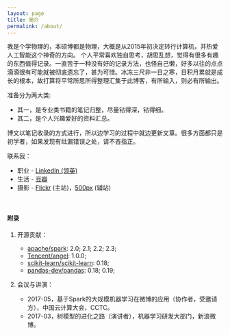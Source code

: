 ```yaml
---
layout: page
title: 简介
permalink: /about/
---
```


我是个学物理的，本硕博都是物理，大概是从2015年初决定转行计算机，并热爱人工智能这个神奇的方向。
个人平常喜欢独自思考，胡思乱想，觉得有很多有趣的东西值得记录。一直苦于一种没有好的记录方法，也怪自己懒，好多以往的点点滴滴很有可能就被彻底遗忘了，甚为可惜。冰冻三尺非一日之寒，日积月累就是成长的根本，故打算将平常所思所得整理汇集于此博客，有所输入，则必有所输出。

准备分为两大类:

+ 其一，是专业类书籍的笔记归整，尽量钻得深，钻得细。
+ 其二，是个人兴趣爱好的资料汇总。

博文以笔记收录的方式进行，所以边学习的过程中就边更新文章。很多方面都只是初学者，如果发现有纰漏错误之处，请不吝指正。

联系我：

+ 职业 - [LinkedIn (领英)](https://www.linkedin.com/in/facaiy)
+ 生活 - [豆瓣](https://www.douban.com/people/facaiy/)
+ 摄影 - [Flickr](https://www.flickr.com/photos/ningchi/) (主站)，[500px](https://500px.me/facai) (辅站)


<br/>

#### 附录

1. 开源贡献：

   + [apache/spark](https://github.com/apache/spark): 2.0; 2.1; 2.2; 2.3;
   + [Tencent/angel](https://github.com/Tencent/angel): 1.0.0;
   + [scikit-learn/scikit-learn](https://github.com/scikit-learn/scikit-learn): 0.18;
   + [pandas-dev/pandas](https://github.com/pandas-dev/pandas): 0.18; 0.19;

2. 会议与讲演：

   + 2017-05，基于Spark的大规模机器学习在微博的应用（协作者，受邀请方），中国云计算大会，CCTC。
   + 2017-03，树模型的进化之路（演讲者），机器学习研发大部门，新浪微博。
